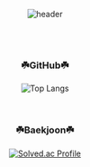 <div align=center>
  
![header](https://capsule-render.vercel.app/api?type=waving&color=94D03A&height=215&section=header&text=SEN-A-CHIHIRO&fontSize=60&fontAlignY=45&fontColor=FFFFFF)

<br><br>
<h3>☘️GitHub☘️</h3>

![Top Langs](https://github-readme-stats.vercel.app/api/top-langs/?username=Sena-Han&layout=compact)

<br>
<h3>☘️Baekjoon☘️</h3>
  
[![Solved.ac Profile](http://mazassumnida.wtf/api/v2/generate_badge?boj=5_22hz)](https://solved.ac/5_22hz/)

</div>
